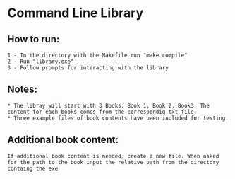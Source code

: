 # Command Line Library
## How to run:
    1 - In the directory with the Makefile run "make compile"
    2 - Run "library.exe"
    3 - Follow prompts for interacting with the library

## Notes:
    * The libray will start with 3 Books: Book 1, Book 2, Book3. The content for each books comes from the correspondig txt file.
    * Three example files of book contents have been included for testing.

## Additional book content:
    If additional book content is needed, create a new file. When asked for the path to the book input the relative path from the directory containg the exe